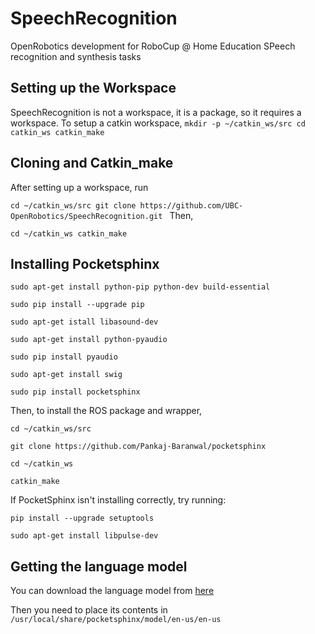 # SpeechRecognition
OpenRobotics development for RoboCup @ Home Education SPeech recognition and synthesis tasks

## Setting up the Workspace
SpeechRecognition is not a workspace, it is a package, so it requires a workspace.
To setup a catkin workspace, 
`mkdir -p ~/catkin_ws/src
cd catkin_ws
catkin_make`

## Cloning and Catkin_make
After setting up a workspace, run

`cd ~/catkin_ws/src
git clone https://github.com/UBC-OpenRobotics/SpeechRecognition.git
`
Then,

`cd ~/catkin_ws
catkin_make`

## Installing Pocketsphinx
`sudo apt-get install python-pip python-dev build-essential`

`sudo pip install --upgrade pip`

`sudo apt-get istall libasound-dev`

`sudo apt-get install python-pyaudio`

`sudo pip install pyaudio`

`sudo apt-get install swig`

`sudo pip install pocketsphinx`

Then, to install the ROS package and wrapper,

`cd ~/catkin_ws/src`

`git clone https://github.com/Pankaj-Baranwal/pocketsphinx`

`cd ~/catkin_ws`

`catkin_make`


If PocketSphinx isn't installing correctly, try running:

`pip install --upgrade setuptools`
 
`sudo apt-get install libpulse-dev`
## Getting the language model

You can download the language model from [here](https://sourceforge.net/projects/cmusphinx/files/Acoustic%20and%20Language%20Models/Archive/US%20English%20HUB4WSJ%20Acoustic%20Model/)

Then you need to place its contents in `/usr/local/share/pocketsphinx/model/en-us/en-us`

